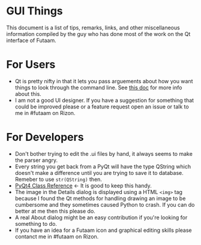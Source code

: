 GUI Things
======

This document is a list of tips, remarks, links, and other miscellaneous information compiled by the guy who has done most of the work on the Qt interface of Futaam.

For Users
======
* Qt is pretty nifty in that it lets you pass arguements about how you want things to look through the command line.  See [this doc](http://pyqt.sourceforge.net/Docs/PyQt4/qapplication.html#QApplication) for more info about this.
* I am not a good UI designer.  If you have a suggestion for something that could be improved please or a feature request open an issue or talk to me in #futaam on Rizon.

For Developers
======
* Don't bother trying to edit the .ui files by hand, it always seems to make the parser angry.
* Every string you get back from a PyQt will have the type QString which doesn't make a difference until you are trying to save it to database.  Remeber to use ```str(QString)``` then.
* [PyQt4 Class Reference](http://pyqt.sourceforge.net/Docs/PyQt4/classes.html) <- It is good to keep this handy.
* The image in the Details dialog is displayed using a HTML ```<img>``` tag because I found the Qt methods for handling drawing an image to be cumbersome and they sometimes caused Python to crash.  If you can do better at me then this please do.
* A real About dialog might be an easy contribution if you're looking for something to do.
* If you have an idea for a Futaam icon and graphical editing skills please contanct me in #futaam on Rizon.
 
